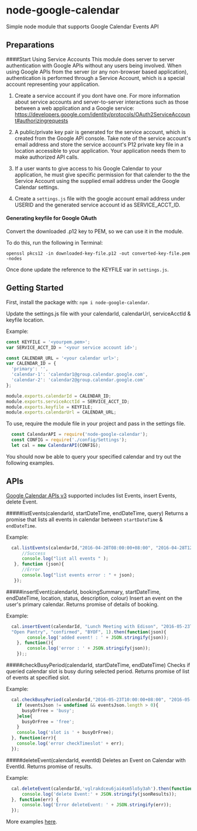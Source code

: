 # node-google-calendar
Simple node module that supports Google Calendar Events API

## Preparations

####Start Using Service Accounts
This module does server to server authentication with Google APIs without any users being involved. 
When using Google APIs from the server (or any non-browser based application), authentication is performed through a Service Account, which is a special account representing your application. 

1. Create a service account if you dont have one. For more information about service accounts and server-to-server interactions such as those between a web application and a Google service: https://developers.google.com/identity/protocols/OAuth2ServiceAccount#authorizingrequests

2. A public/private key pair is generated for the service account, which is created from the Google API console. Take note of the service account's email address and store the service account's P12 private key file in a location accessible to your application. Your application needs them to make authorized API calls.

3. If a user wants to give access to his Google Calendar to your application, he must give specific permission for that calender to the the Service Account using the supplied email address under the Google Calendar settings.

4. Create a `settings.js` file with the google account email address under USERID and the generated service account id as SERVICE_ACCT_ID.


#### Generating keyfile for Google OAuth 
Convert the downloaded .p12 key to PEM, so we can use it in the module.

To do this, run the following in Terminal:

`openssl pkcs12 -in downloaded-key-file.p12 -out converted-key-file.pem -nodes`

Once done update the reference to the KEYFILE var in `settings.js`.


## Getting Started

First, install the package with: `npm i node-google-calendar`.

Update the settings.js file with your calendarId, calendarUrl, serviceAcctId & keyfile location.

Example: 
```javascript
const KEYFILE = '<yourpem.pem>';
var SERVICE_ACCT_ID = '<your service account id>';

const CALENDAR_URL = '<your calendar url>';
var CALENDAR_ID = {
  'primary': '',
  'calendar-1': 'calendar1@group.calendar.google.com',
  'calendar-2': 'calendar2@group.calendar.google.com'
};

module.exports.calendarId = CALENDAR_ID;
module.exports.serviceAcctId = SERVICE_ACCT_ID;
module.exports.keyfile = KEYFILE;
module.exports.calendarUrl = CALENDAR_URL;
```

To use, require the module file in your project and pass in the settings file.

```javascript
  const CalendarAPI = require('node-google-calendar');
  const CONFIG = require('./config/Settings');
  let cal = new CalendarAPI(CONFIG);  
```

You should now be able to query your specified calendar and try out the following examples. 



## APIs
[Google Calendar APIs v3](https://developers.google.com/google-apps/calendar/v3/reference/events) supported includes list Events, insert Events, delete Event.


#####listEvents(calendarId, startDateTime, endDateTime, query)
Returns a promise that lists all events in calendar between `startDateTime` & `endDateTime`.

Example:
```javascript
  cal.listEvents(calendarId,"2016-04-28T08:00:00+08:00", "2016-04-28T12:00:00+08:00", "meeting").then(function(json){
      //Success
      console.log("list all events " );
   }, function (json){
      //Error
      console.log("list events error : " + json);
   });
```

#####insertEvent(calendarId, bookingSummary, startDateTime, endDateTime, location, status, description, colour)
Insert an event on the user's primary calendar. Returns promise of details of booking.

Example:
```javascript
  cal.insertEvent(calendarId, "Lunch Meeting with Edison", "2016-05-23T12:00:00+08:00", "2016-05-23T13:00:00+08:00", 
  "Open Pantry", "confirmed", "BYOF", 1).then(function(json){
  		console.log('added event! : ' + JSON.stringify(json));
  	}, function(){
  		console.log('error : ' + JSON.stringify(json));
  	});;
```

#####checkBusyPeriod(calendarId, startDateTime, endDateTime)
Checks if queried calendar slot is busy during selected period. 
Returns promise of list of events at specified slot. 

Example:
```javascript
  cal.checkBusyPeriod(calendarId,"2016-05-23T10:00:00+08:00", "2016-05-23T11:00:00+08:00").then(function(eventsJson){ 
    if (eventsJson != undefined && eventsJson.length > 0){
      busyOrFree = 'busy';
    }else{
      busyOrFree = 'free';
    }
    console.log('slot is ' + busyOrFree);  
  }, function(err){
    console.log('error checkTimeslot' + err);
  });
```

#####deleteEvent(calendarId, eventId)
Deletes an Event on Calendar with EventId.
Returns promise of results. 

Example:
```javascript
  cal.deleteEvent(calendarId,'vglrakdceu6jai4sm5lo5y3ah').then(function(jsonResults) {
      console.log('delete Event:' + JSON.stringify(jsonResults));
  }, function(err) {
      console.log('Error deleteEvent: ' + JSON.stringify(err));
  });
```

More examples [here](https://github.com/yuhong90/node-google-calendar/blob/master/example/Example.js).
